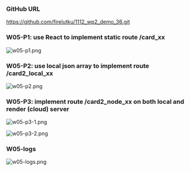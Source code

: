 ### GitHub URL
https://github.com/firelutku/1112_wp2_demo_36.git

### W05-P1: use React to implement static route /card_xx
![w05-p1.png]()


### W05-P2: use local json array to implement route /card2_local_xx
![w05-p2.png]()

### W05-P3: implement route /card2_node_xx on both local and render (cloud) server
![w05-p3-1.png]()

![w05-p3-2.png]()

### W05-logs
![w05-logs.png]()

